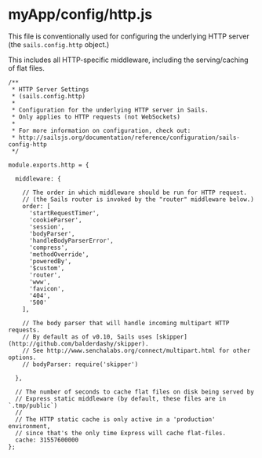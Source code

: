 # myApp/config/http.js

This file is conventionally used for configuring the underlying HTTP server (the `sails.config.http` object.)

This includes all HTTP-specific middleware, including the serving/caching of flat files.


<docmeta name="displayName" value="http.js">

```
/**
 * HTTP Server Settings
 * (sails.config.http)
 *
 * Configuration for the underlying HTTP server in Sails.
 * Only applies to HTTP requests (not WebSockets)
 *
 * For more information on configuration, check out:
 * http://sailsjs.org/documentation/reference/configuration/sails-config-http
 */

module.exports.http = {

  middleware: {

    // The order in which middleware should be run for HTTP request.
    // (the Sails router is invoked by the "router" middleware below.)
    order: [
      'startRequestTimer',
      'cookieParser',
      'session',
      'bodyParser',
      'handleBodyParserError',
      'compress',
      'methodOverride',
      'poweredBy',
      '$custom',
      'router',
      'www',
      'favicon',
      '404',
      '500'
    ],

    // The body parser that will handle incoming multipart HTTP requests.
    // By default as of v0.10, Sails uses [skipper](http://github.com/balderdashy/skipper).
    // See http://www.senchalabs.org/connect/multipart.html for other options.
    // bodyParser: require('skipper')

  },

  // The number of seconds to cache flat files on disk being served by
  // Express static middleware (by default, these files are in `.tmp/public`)
  //
  // The HTTP static cache is only active in a 'production' environment,
  // since that's the only time Express will cache flat-files.
  cache: 31557600000
};

```
